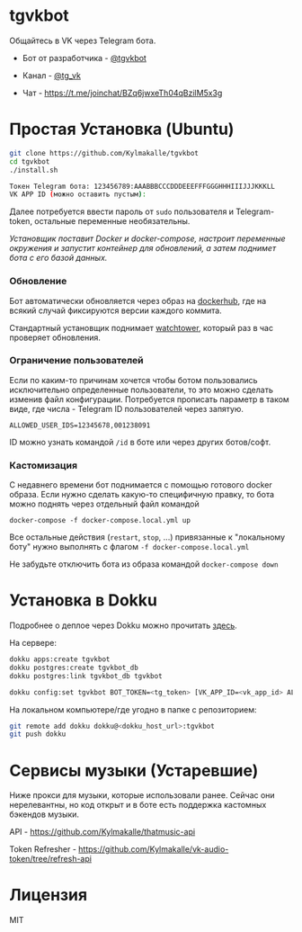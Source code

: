 # tgvkbot
Общайтесь в VK через Telegram бота.

- Бот от разработчика - [@tgvkbot](https://t.me/tgvkbot)

- Канал - [@tg_vk](https://t.me/tg_vk)

- Чат - https://t.me/joinchat/BZq6jwxeTh04qBzilM5x3g


# Простая Установка (Ubuntu)
```bash
git clone https://github.com/Kylmakalle/tgvkbot
cd tgvkbot
./install.sh

Токен Telegram бота: 123456789:AAABBBCCCDDDEEEFFFGGGHHHIIIJJJKKKLL
VK APP ID (можно оставить пустым):
```

Далее потребуется ввести пароль от `sudo` пользователя и Telegram-token, остальные переменные необязательны.

_Установщик поставит Docker и docker-compose, настроит переменные окружения и запустит контейнер для обновлений, а затем поднимет бота с его базой данных._

### Обновление
Бот автоматически обновляется через образ на [dockerhub](https://hub.docker.com/r/kylmakalle/tgvkbot/tags?page=1&ordering=last_updated), где на всякий случай фиксируются версии каждого коммита. 

Стандартный установщик поднимает [watchtower](https://containrrr.dev/watchtower), который раз в час проверяет обновления.


### Ограничение пользователей
Если по каким-то причинам хочется чтобы ботом пользовались исключительно определенные пользователи, то это можно сделать изменив файл конфигурации.
Потребуется прописать параметр в таком виде, где числа - Telegram ID пользователей через запятую.

`ALLOWED_USER_IDS=12345678,001238091`

ID можно узнать командой `/id` в боте или через других ботов/софт.


### Кастомизация
С недавнего времени бот поднимается с помощью готового docker образа. Если нужно сделать какую-то специфичную правку, то бота можно поднять через отдельный файл командой

`docker-compose -f docker-compose.local.yml up`

Все остальные действия (`restart`, `stop`, ...) привязанные к "локальному боту" нужно выполнять с флагом `-f docker-compose.local.yml`

Не забудьте отключить бота из образа командой `docker-compose down`

# Установка в Dokku

Подробнее о деплое через Dokku можно прочитать [здесь](https://dokku.com/docs/deployment/application-deployment/).

На сервере:

```bash
dokku apps:create tgvkbot
dokku postgres:create tgvkbot_db
dokku postgres:link tgvkbot_db tgvkbot

dokku config:set tgvkbot BOT_TOKEN=<tg_token> [VK_APP_ID=<vk_app_id> ALLOWED_USER_IDS=<tg_user_ids,...> MAX_FILE_SIZE=<num> ...]
```

На локальном компьютере/где угодно в папке с репозиторием:

```bash
git remote add dokku dokku@<dokku_host_url>:tgvkbot
git push dokku
```


# Сервисы музыки (Устаревшие)
Ниже прокси для музыки, которые использовали ранее. Сейчас они нерелевантны, но код открыт и в боте есть поддержка кастомных бэкендов музыки.

API - https://github.com/Kylmakalle/thatmusic-api

Token Refresher - https://github.com/Kylmakalle/vk-audio-token/tree/refresh-api


# Лицензия
MIT

